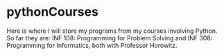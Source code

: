 # pythonCourses

Here is where I will store my programs from my courses involving Python. So far they are: INF 108: Programming for Problem Solving and INF 308: Programming for Informatics, both with Professor Horowitz.
